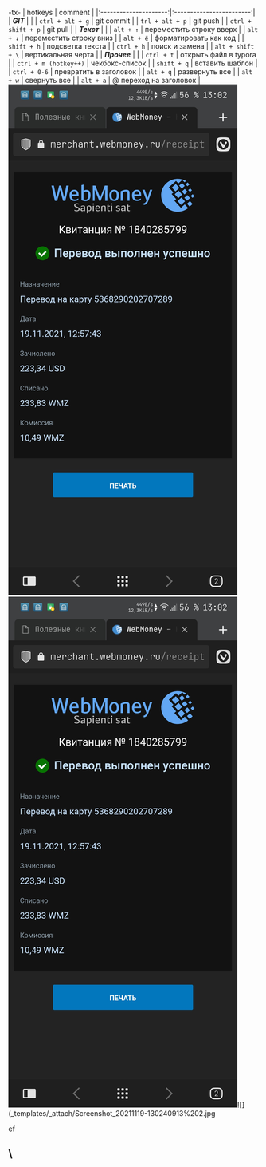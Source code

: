 -tx-
|        hotkeys        |         comment          |
|:---------------------:|:------------------------:|
|       ***GIT***       |                          |
|   `ctrl + alt + g`    |        git commit        |
|    `trl + alt + p`    |         git push         |
|  `ctrl + shift + p`   |         git pull         |
|      ***Текст***      |                          |
|       `alt + ↑`       | переместить строку вверх |
|       `alt + ↓`       | переместить строку вниз  |
|       `alt + ё`       |  форматировать как код   |
|      `shift + h`      |     подсветка текста     |
|      `ctrl + h`       |      поиск и замена      |
|   `alt + shift + \`   |    вертикальная черта    |
|     ***Прочее***      |                          |
|      `ctrl + t`       |  открыть файл в typora   |
| `ctrl + m (hotkey++)` |      чекбокс-список      |
|      `shift + q`      |     вставить шаблон      |
|     `ctrl + 0-6`      |  превратить в заголовок  |
|       `alt + q`       |      развернуть все      |
|       `alt + w`       |       свернуть все       |
|       `alt + a`       |  @ переход на заголовок  |
![d](_attach/Screenshot_20211119-130240913.jpg)![d](_attach/Screenshot_20211119-130240913%201.jpg)![](_templates/_attach/Screenshot_20211119-130240913%202.jpg


<colors ef>ef
## 	\